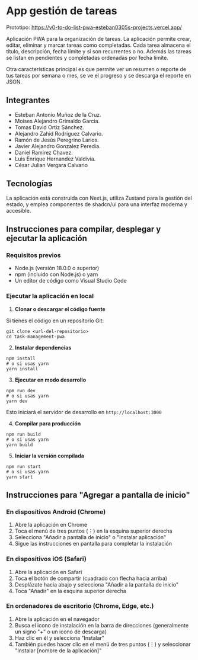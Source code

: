 # App gestión de tareas

Prototipo: https://v0-to-do-list-pwa-esteban0305s-projects.vercel.app/

Aplicación PWA para la organización de tareas. La aplicación permite crear, editar, eliminar y marcar tareas como completadas. Cada tarea almacena el título, descripción, fecha límite y si son recurrentes o no. Además las tareas se listan en pendientes y completadas ordenadas por fecha límite.

Otra características principal es que permite ver un resumen o reporte de tus tareas por semana o mes, se ve el progreso y se descarga el reporte en JSON.

## Integrantes

- Esteban Antonio Muñoz de la Cruz.
- Moises Alejandro Grimaldo Garcia.
- Tomas David Ortiz Sánchez.
- Alejandro Zahid Rodriguez Calvario.
- Ramón de Jesús Peregrino Larios.
- Javier Alejandro Gonzalez Peredia.
- Daniel Ramirez Chavez.
- Luis Enrique Hernandez Valdivia.
- César Julian Vergara Calvario

## Tecnologías

La aplicación está construida con Next.js, utiliza Zustand para la gestión del estado, y emplea componentes de shadcn/ui para una interfaz moderna y accesible.

## Instrucciones para compilar, desplegar y ejecutar la aplicación

### Requisitos previos

- Node.js (versión 18.0.0 o superior)
- npm (incluido con Node.js) o yarn
- Un editor de código como Visual Studio Code


### Ejecutar la aplicación en local

1. **Clonar o descargar el código fuente**

Si tienes el código en un repositorio Git:

```shellscript
git clone <url-del-repositorio>
cd task-management-pwa
```


2. **Instalar dependencias**

```shellscript
npm install
# o si usas yarn
yarn install
```


3. **Ejecutar en modo desarrollo**

```shellscript
npm run dev
# o si usas yarn
yarn dev
```

Esto iniciará el servidor de desarrollo en `http://localhost:3000`


4. **Compilar para producción**

```shellscript
npm run build
# o si usas yarn
yarn build
```


5. **Iniciar la versión compilada**

```shellscript
npm run start
# o si usas yarn
yarn start
```

## Instrucciones para "Agregar a pantalla de inicio"

### En dispositivos Android (Chrome)

1. Abre la aplicación en Chrome
2. Toca el menú de tres puntos (⋮) en la esquina superior derecha
3. Selecciona "Añadir a pantalla de inicio" o "Instalar aplicación"
4. Sigue las instrucciones en pantalla para completar la instalación


### En dispositivos iOS (Safari)

1. Abre la aplicación en Safari
2. Toca el botón de compartir (cuadrado con flecha hacia arriba)
3. Desplázate hacia abajo y selecciona "Añadir a la pantalla de inicio"
4. Toca "Añadir" en la esquina superior derecha


### En ordenadores de escritorio (Chrome, Edge, etc.)

1. Abre la aplicación en el navegador
2. Busca el icono de instalación en la barra de direcciones (generalmente un signo "+" o un icono de descarga)
3. Haz clic en él y selecciona "Instalar"
4. También puedes hacer clic en el menú de tres puntos (⋮) y seleccionar "Instalar [nombre de la aplicación]"
